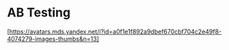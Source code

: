 # AB Testing
[https://avatars.mds.yandex.net/i?id=a0f1e1f892a9dbef670cbf704c2e49f8-4074279-images-thumbs&n=13]


